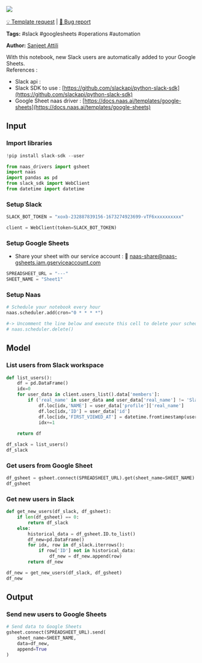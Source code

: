 <a href="https://app.naas.ai/user-redirect/naas/downloader?url=https://raw.githubusercontent.com/jupyter-naas/awesome-notebooks/master/Slack/Slack_Add_new_user_to_Google_Sheets.ipynb" target="_parent"><img src="https://naasai-public.s3.eu-west-3.amazonaws.com/open_in_naas.svg"/></a><br><br><a href="https://github.com/jupyter-naas/awesome-notebooks/issues/new?assignees=&labels=&template=template-request.md&title=Tool+-+Action+of+the+notebook+">💡 Template request</a> | <a href="https://github.com/jupyter-naas/awesome-notebooks/issues/new?assignees=&labels=&template=bug_report.md&title=">🚨 Bug report</a>

**Tags:** #slack #googlesheets #operations #automation


**Author:** [Sanjeet Attili](https://linkedin.com/in/sanjeet-attili-760bab190/)

With this notebook, new Slack users are automatically added to your Google Sheets.
<br/>References :
- Slack api :
- Slack SDK to use : [https://github.com/slackapi/python-slack-sdk](https://github.com/slackapi/python-slack-sdk)
- Google Sheet naas driver : [https://docs.naas.ai/templates/google-sheets](https://docs.naas.ai/templates/google-sheets)


## Input


### Import libraries



```python
!pip install slack-sdk --user
```


```python
from naas_drivers import gsheet
import naas
import pandas as pd
from slack_sdk import WebClient
from datetime import datetime
```

### Setup Slack



```python
SLACK_BOT_TOKEN = "xoxb-232887839156-1673274923699-vTF6xxxxxxxxxx"
```


```python
client = WebClient(token=SLACK_BOT_TOKEN)
```

### Setup Google Sheets

- Share your sheet with our service account : 🔗 [naas-share@naas-gsheets.iam.gserviceaccount.com](mailto:naas-share@naas-gsheets.iam.gserviceaccount.com)



```python
SPREADSHEET_URL = "---"
SHEET_NAME = "Sheet1"
```

### Setup Naas



```python
# Schedule your notebook every hour
naas.scheduler.add(cron="0 * * * *")

#-> Uncomment the line below and execute this cell to delete your scheduler
# naas.scheduler.delete()
```

## Model


### List users from Slack workspace



```python
def list_users():
    df = pd.DataFrame()
    idx=0
    for user_data in client.users_list().data['members']:
        if ('real_name' in user_data and user_data['real_name'] != 'Slackbot') and not user_data['is_bot']:
            df.loc[idx,'NAME'] = user_data['profile']['real_name']
            df.loc[idx,'ID'] = user_data['id']
            df.loc[idx,'FIRST_VIEWED_AT'] = datetime.fromtimestamp(user_data['updated'])
            idx+=1
    
    return df

df_slack = list_users()
df_slack
```

### Get users from Google Sheet



```python
df_gsheet = gsheet.connect(SPREADSHEET_URL).get(sheet_name=SHEET_NAME)
df_gsheet
```

### Get new users in Slack



```python
def get_new_users(df_slack, df_gsheet):
    if len(df_gsheet) == 0:
        return df_slack
    else:
        historical_data = df_gsheet.ID.to_list()
        df_new=pd.DataFrame()
        for idx, row in df_slack.iterrows():
            if row['ID'] not in historical_data:
                df_new = df_new.append(row)
        return df_new

df_new = get_new_users(df_slack, df_gsheet)
df_new
```

## Output


### Send new users to Google Sheets



```python
# Send data to Google Sheets
gsheet.connect(SPREADSHEET_URL).send(
    sheet_name=SHEET_NAME,
    data=df_new,
	append=True
)
```
